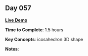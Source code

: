 ## Day 057

**<a href="https://css100.aniqa.dev#day-057">Live Demo</a>**

**Time to Complete**: 1.5 hours

**Key Concepts**: icosahedron 3D shape

**Notes**:
